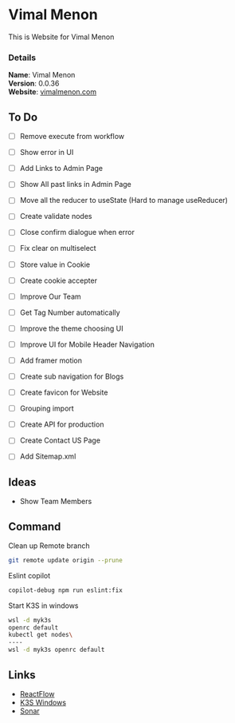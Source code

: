 # Vimal Menon

This is Website for Vimal Menon

### Details

<b>Name</b>: Vimal Menon
<br/>
<b>Version</b>: 0.0.36
<br/>
<b>Website</b>: [vimalmenon.com](https://vimalmenon.com)
<br/>


## To Do

- [ ] Remove execute from workflow
- [ ] Show error in UI
- [ ] Add Links to Admin Page
- [ ] Show All past links in Admin Page
- [ ] Move all the reducer to useState (Hard to manage useReducer)
- [ ] Create validate nodes
- [ ] Close confirm dialogue when error
- [ ] Fix clear on multiselect
- [ ] Store value in Cookie
- [ ] Create cookie accepter
- [ ] Improve Our Team
- [ ] Get Tag Number automatically
- [ ] Improve the theme choosing UI
- [ ] Improve UI for Mobile Header Navigation
- [ ] Add framer motion
- [ ] Create sub navigation for Blogs
- [ ] Create favicon for Website
- [ ] Grouping import
- [ ] Create API for production
- [ ] Create Contact US Page
- [ ] Add Sitemap.xml


## Ideas

- Show Team Members


## Command

Clean up Remote branch
```sh
git remote update origin --prune
```
Eslint copilot
```sh
copilot-debug npm run eslint:fix
```
Start K3S in windows
```sh
wsl -d myk3s
openrc default
kubectl get nodes\
----
wsl -d myk3s openrc default
```

## Links

- [ReactFlow](https://reactflow.dev/components/templates/workflow-editor)
- [K3S Windows](https://mrtn.me/autocloud/main/howtos/k3s-windows-install/)
- [Sonar](https://sonarcloud.io/project/overview?id=vimalmenon_vimalmenon.github.io)
